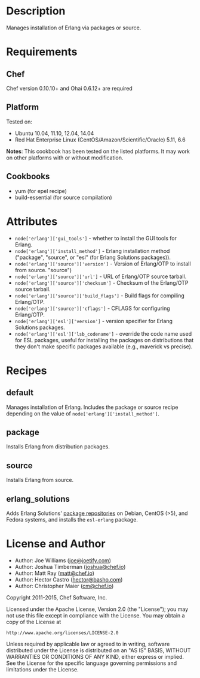 Description
===========

Manages installation of Erlang via packages or source.

Requirements
============

## Chef

Chef version 0.10.10+ and Ohai 0.6.12+ are required

## Platform

Tested on:

* Ubuntu 10.04, 11.10, 12.04, 14.04
* Red Hat Enterprise Linux (CentOS/Amazon/Scientific/Oracle) 5.11, 6.6

**Notes**: This cookbook has been tested on the listed platforms. It may work on other platforms with or without modification.

## Cookbooks

* yum (for epel recipe)
* build-essential (for source compilation)

Attributes
==========

* `node['erlang']['gui_tools']` - whether to install the GUI tools for
  Erlang.
* `node['erlang']['install_method']` - Erlang installation method
  ("package", "source", or "esl" (for Erlang Solutions packages)).
* `node['erlang']['source']['version']` - Version of Erlang/OTP to install from source.
  "source")
* `node['erlang']['source']['url']` - URL of Erlang/OTP source tarball.
* `node['erlang']['source']['checksum']` - Checksum of the Erlang/OTP source tarball.
* `node['erlang']['source']['build_flags']` - Build flags for compiling Erlang/OTP.
* `node['erlang']['source']['cflags']` - CFLAGS for configuring Erlang/OTP.
* `node['erlang']['esl']['version']` - version specifier for Erlang
  Solutions packages.
* `node['erlang']['esl']['lsb_codename']` - override the code name
  used for ESL packages, useful for installing the packages on
  distributions that they don't make specific packages available
  (e.g., maverick vs precise).

Recipes
=======

## default

Manages installation of Erlang. Includes the package or source recipe
depending on the value of `node['erlang']['install_method']`.

## package

Installs Erlang from distribution packages.

## source

Installs Erlang from source.

## erlang_solutions

Adds Erlang Solutions' [package repositories][] on Debian, CentOS (>5), and Fedora systems, and installs the `esl-erlang` package.

[package repositories]:https://www.erlang-solutions.com/downloads/download-erlang-otp

License and Author
==================

* Author: Joe Williams (<joe@joetify.com>)
* Author: Joshua Timberman (<joshua@chef.io>)
* Author: Matt Ray (<matt@chef.io>)
* Author: Hector Castro (<hector@basho.com>)
* Author: Christopher Maier (<cm@chef.io>)

Copyright 2011-2015, Chef Software, Inc.

Licensed under the Apache License, Version 2.0 (the "License");
you may not use this file except in compliance with the License.
You may obtain a copy of the License at

    http://www.apache.org/licenses/LICENSE-2.0

Unless required by applicable law or agreed to in writing, software
distributed under the License is distributed on an "AS IS" BASIS,
WITHOUT WARRANTIES OR CONDITIONS OF ANY KIND, either express or implied.
See the License for the specific language governing permissions and
limitations under the License.

